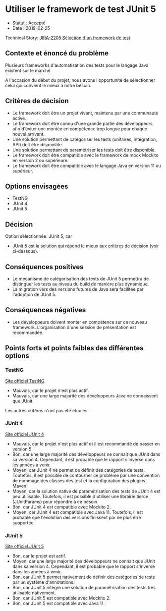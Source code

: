 # Utiliser le framework de test JUnit 5

* Statut : Accepté
* Date : 2019-02-25

Technical Story: [JIRA-2205 Sélection d'un framework de test](https://company.atlassian.net/browse/JIRA-2205)

## Contexte et énoncé du problème

Plusieurs frameworks d'automatisation des tests pour le langage Java existent sur le marché.

A l'occasion du début du projet, nous avons l'opportunité de sélectionner celui qui convient le mieux à notre besoin.

## Critères de décision

* Le framework doit être un projet vivant, maintenu par une communauté active.
* Le framework doit être connu d'une grande partie des développeurs afin d'éviter une montée en compétence trop longue pour chaque nouvel arrivant.
* Une solution permettant de catégoriser les tests (unitaires, intégration, API) doit être disponible.
* Une solution permettant de paramétriser les tests doit être disponible.
* Le framework doit être compatible avec le framework de mock Mockito en version 2 ou supérieure.
* Le framework doit être compatible avec le langage Java en version 11 ou supérieur.

## Options envisagées

* TestNG
* JUnit 4
* JUnit 5

## Décision

Option sélectionnée: JUnit 5, car

* JUnit 5 est la solution qui répond le mieux aux critères de décision (voir ci-dessous).

## Conséquences positives

* Le mécanisme de catégorisation des tests de JUnit 5 permettra de distinguer les tests au niveau du build de manière plus dynamique.
* La migration vers des versions futures de Java sera facilitée par l'adoption de JUnit 5.

## Conséquences négatives

* Les développeurs doivent monter en compétence sur ce nouveau framework. L'organisation d'une session de présentation est recommandée.

## Points forts et points faibles des différentes options

### TestNG

[Site officiel TestNG](https://testng.org/doc)

* Mauvais, car le projet n'est plus actif.
* Mauvais, car une large majorité des développeurs Java ne connaissent que JUnit.

Les autres critères n'ont pas été étudiés.

### JUnit 4

[Site officiel JUnit 4](https://junit.org/junit4)

* Mauvais, car le projet n'est plus actif et il est recommandé de passer en version 5.
* Bon, car une large majorité des développeurs ne connait que JUnit dans sa version 4.
  Cependant, il est probable que le rapport s'inverse dans les années à venir.
* Moyen, car JUnit 4 ne permet de définir des catégories de tests.
  Toutefois, il est possible de contourner ce problème par une convention de nommage des classes des test et la configuration des plugins Maven.
* Moyen, car la solution native de paramétrisation des tests de JUnit 4 est peu utilisable.
  Toutefois, il est possible d'utiliser une librairie tierce (JUnitParams) pour répondre à ce besoin.
* Bon, car JUnit 4 est compatible avec Mockito 2.
* Moyen, car JUnit 4 est compatible avec Java 11.
  Toutefois, il est probable que l'évolution des versions finissent par ne plus être supportée.

### JUnit 5

[Site officiel JUnit 5](https://junit.org/junit5)

* Bon, car le projet est actif.
* Moyen, car une large majorité des développeurs ne connait que JUnit dans sa version 4.
  Cependant, il est probable que le rapport s'inverse dans les années à venir.
* Bon, car JUnit 5 permet nativement de définir des catégories de tests par un système d'annotations.
* Bon, car JUnit 5 intègre une solution de paramétrisation des tests très utilisable nativement.
* Bon, car JUnit 5 est compatible avec Mockito 2.
* Bon, car JUnit 5 est compatible avec Java 11.

